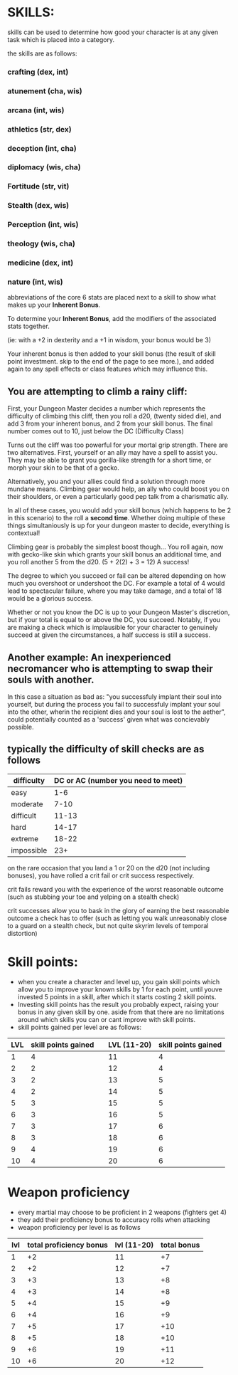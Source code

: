 # SKILLS:

skills can be used to determine how good your character is at any given task which is placed into a category.

the skills are as follows:

### crafting (dex, int)

### atunement (cha, wis)

### arcana (int, wis)

### athletics (str, dex)

### deception (int, cha)

### diplomacy (wis, cha)

### Fortitude (str, vit)

### Stealth (dex, wis)

### Perception (int, wis)

### theology (wis, cha)

### medicine (dex, int)

### nature (int, wis)

abbreviations of the core 6 stats are placed next to a skill to show what makes up your **Inherent Bonus**. 

To determine your **Inherent Bonus**, add the modifiers of the associated stats together. 

(ie: with a +2 in dexterity and a +1 in wisdom, your bonus would be 3)

Your inherent bonus is then added to your skill bonus (the result of skill point investment. skip to the end of the page to see more.), and added again to any spell effects or class features which may influence this. 

## You are attempting to climb a rainy cliff: 
First, your Dungeon Master decides a number which represents the difficulty of climbing this cliff, then you roll a d20, (twenty sided die), and add 3 from your inherent bonus, and 2 from your skill bonus. The final number comes out to 10, just below the DC (Difficulty Class) 

Turns out the cliff was too powerful for your mortal grip strength. There are two alternatives. First, yourself or an ally may have a spell to assist you. They may be able to grant you gorilla-like strength for a short time, or morph your skin to be that of a gecko. 

Alternatively, you and your allies could find a solution through more mundane means. Climbing gear would help, an ally who could boost you on their shoulders, or even a particularly good pep talk from a charismatic ally.

In all of these cases, you would add your skill bonus (which happens to be 2 in this scenario) to the roll a **second time**. Whether doing multiple of these things simultaniously is up for your dungeon master to decide, everything is contextual!

Climbing gear is probably the simplest boost though... 
You roll again, now with gecko-like skin which grants your skill bonus an additional time, and you roll another 5 from the d20. (5 + 2(2) + 3 = 12) A success! 

The degree to which you succeed or fail can be altered depending on how much you overshoot or undershoot the DC. For example a total of 4 would lead to spectacular failure, where you may take damage, and a total of 18 would be a glorious success. 

Whether or not you know the DC is up to your Dungeon Master's discretion, but if your total is equal to or above the DC, you succeed. Notably, if you are making a check which is implausible for your character to genuinely succeed at given the circumstances, a half success is still a success. 

## Another example: An inexperienced necromancer who is attempting to swap their souls with another. 

In this case a situation as bad as: "you successfuly implant their soul into yourself, but during the process you fail to successfuly implant your soul into the other, wherin the recipient dies and your soul is lost to the aether", could potentially counted as a 'success' given what was concievably possible.

## typically the difficulty of skill checks are as follows 

| difficulty | DC or AC (number you need to meet) | 
| --- | --- |
| easy | 1-6 |
| moderate | 7-10 |
| difficult | 11-13 |
| hard | 14-17 |
| extreme | 18-22 |
| impossible | 23+ |

on the rare occasion that you land a 1 or 20 on the d20 (not including bonuses), you have rolled a crit fail or crit success respectively.

crit fails reward you with the experience of the worst reasonable outcome (such as stubbing your toe and yelping on a stealth check) 

crit successes allow you to bask in the glory of earning the best reasonable outcome a check has to offer (such as letting you walk unreasonably close to a guard on a stealth check, but not quite skyrim levels of temporal distortion)

# Skill points:

- when you create a character and level up, you gain skill points which allow you to improve your known skills by 1 for each point, until youve invested 5 points in a skill, after which it starts costing 2 skill points.
- Investing skill points has the result you probably expect, raising your bonus in any given skill by one. aside from that there are no limitations around which skills you can or cant improve with skill points.
- skill points gained per level are as follows:

| LVL | skill points gained |  |LVL (11-20) | skill points gained |
| --- | --- | --- | --- | --- |
| 1 | 4 | | 11 | 4
| 2 | 2 | | 12 | 4
| 3 | 2 | | 13 | 5
| 4 | 2 | | 14 | 5
| 5 | 3 | | 15 | 5
| 6 | 3 | | 16 | 5
| 7 | 3 | | 17 | 6
| 8 | 3 | | 18 | 6
| 9 | 4 | | 19 | 6 
| 10 | 4 | | 20 | 6

# Weapon proficiency

- every martial may choose to be proficient in 2 weapons (fighters get 4)
- they add their proficiency bonus to accuracy rolls when attacking
- weapon proficiency per level is as follows

| lvl | total proficiency bonus | lvl (11-20) | total bonus |
| -- | -- | -- | -- |
| 1 | +2 | 11 | +7 |
| 2 | +2 | 12 | +7 |
| 3 | +3 | 13 | +8 |
| 4 | +3 | 14 | +8 |
| 5 | +4 | 15 | +9 |
| 6 | +4 | 16 | +9 |
| 7 | +5 | 17 | +10 |
| 8 | +5 | 18 | +10 |
| 9 | +6 | 19 | +11 |
| 10 | +6 | 20 | +12 |

